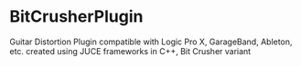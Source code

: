 # BitCrusherPlugin
Guitar Distortion Plugin compatible with Logic Pro X, GarageBand, Ableton, etc. created using JUCE frameworks in C++, Bit Crusher variant
